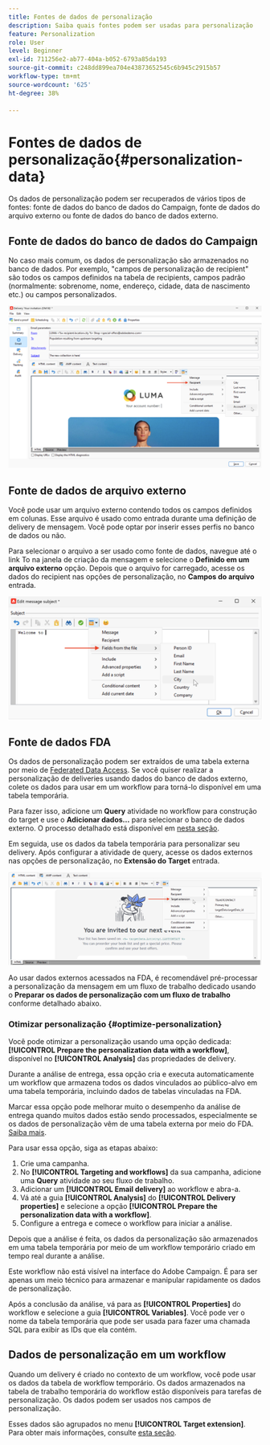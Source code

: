 ```yaml
---
title: Fontes de dados de personalização
description: Saiba quais fontes podem ser usadas para personalização
feature: Personalization
role: User
level: Beginner
exl-id: 711256e2-ab77-404a-b052-6793a85da193
source-git-commit: c248dd899ea704e43873652545c6b945c2915b57
workflow-type: tm+mt
source-wordcount: '625'
ht-degree: 38%

---
```


# Fontes de dados de personalização{#personalization-data}

Os dados de personalização podem ser recuperados de vários tipos de fontes: fonte de dados do banco de dados do Campaign, fonte de dados do arquivo externo ou fonte de dados do banco de dados externo.

## Fonte de dados do banco de dados do Campaign

No caso mais comum, os dados de personalização são armazenados no banco de dados. Por exemplo, &quot;campos de personalização de recipient&quot; são todos os campos definidos na tabela de recipients, campos padrão (normalmente: sobrenome, nome, endereço, cidade, data de nascimento etc.) ou campos personalizados.

![Campos de personalização de campanha em um email](assets/perso-campaign-datasource.png)


## Fonte de dados de arquivo externo

Você pode usar um arquivo externo contendo todos os campos definidos em colunas. Esse arquivo é usado como entrada durante uma definição de delivery de mensagem. Você pode optar por inserir esses perfis no banco de dados ou não.

Para selecionar o arquivo a ser usado como fonte de dados, navegue até o link To na janela de criação da mensagem e selecione o **Definido em um arquivo externo** opção. Depois que o arquivo for carregado, acesse os dados do recipient nas opções de personalização, no **Campos do arquivo** entrada.

![Dados de personalização de um arquivo](assets/perso-from-file.png)


## Fonte de dados FDA

Os dados de personalização podem ser extraídos de uma tabela externa por meio de [Federated Data Access](../connect/fda.md).  Se você quiser realizar a personalização de deliveries usando dados do banco de dados externo, colete os dados para usar em um workflow para torná-lo disponível em uma tabela temporária.

Para fazer isso, adicione um **Query** atividade no workflow para construção do target e use o **Adicionar dados...** para selecionar o banco de dados externo. O processo detalhado está disponível em [nesta seção](../../automation/workflow/query.md#adding-data).

Em seguida, use os dados da tabela temporária para personalizar seu delivery. Após configurar a atividade de query, acesse os dados externos nas opções de personalização, no **Extensão do Target** entrada.

![Dados de personalização de um banco de dados externo](assets/perso-external-db.png)

Ao usar dados externos acessados na FDA, é recomendável pré-processar a personalização da mensagem em um fluxo de trabalho dedicado usando o **Preparar os dados de personalização com um fluxo de trabalho** conforme detalhado abaixo.

### Otimizar personalização {#optimize-personalization}

Você pode otimizar a personalização usando uma opção dedicada: **[!UICONTROL Prepare the personalization data with a workflow]**, disponível no **[!UICONTROL Analysis]** das propriedades de delivery.

Durante a análise de entrega, essa opção cria e executa automaticamente um workflow que armazena todos os dados vinculados ao público-alvo em uma tabela temporária, incluindo dados de tabelas vinculadas na FDA.

Marcar essa opção pode melhorar muito o desempenho da análise de entrega quando muitos dados estão sendo processados, especialmente se os dados de personalização vêm de uma tabela externa por meio do FDA. [Saiba mais](../connect/fda.md).

Para usar essa opção, siga as etapas abaixo:

1. Crie uma campanha.
1. No **[!UICONTROL Targeting and workflows]** da sua campanha, adicione uma **Query** atividade ao seu fluxo de trabalho.
1. Adicionar um **[!UICONTROL Email delivery]** ao workflow e abra-a.
1. Vá até a guia **[!UICONTROL Analysis]** do **[!UICONTROL Delivery properties]** e selecione a opção **[!UICONTROL Prepare the personalization data with a workflow]**.
1. Configure a entrega e comece o workflow para iniciar a análise.

Depois que a análise é feita, os dados da personalização são armazenados em uma tabela temporária por meio de um workflow temporário criado em tempo real durante a análise.

Este workflow não está visível na interface do Adobe Campaign. É para ser apenas um meio técnico para armazenar e manipular rapidamente os dados de personalização.

Após a conclusão da análise, vá para as **[!UICONTROL Properties]** do workflow e selecione a guia **[!UICONTROL Variables]**. Você pode ver o nome da tabela temporária que pode ser usada para fazer uma chamada SQL para exibir as IDs que ela contém.

## Dados de personalização em um workflow

Quando um delivery é criado no contexto de um workflow, você pode usar os dados da tabela de workflow temporário. Os dados armazenados na tabela de trabalho temporária do workflow estão disponíveis para tarefas de personalização. Os dados podem ser usados nos campos de personalização.

Esses dados são agrupados no menu **[!UICONTROL Target extension]**. Para obter mais informações, consulte [esta seção](../../automation/workflow/use-workflow-data.md#target-data).
